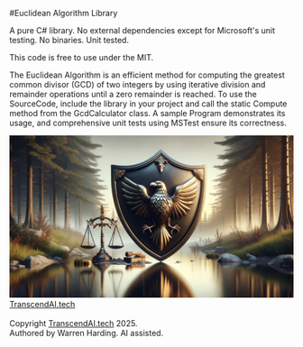 
#Euclidean Algorithm Library

A pure C# library. No external dependencies except for Microsoft's unit testing. No binaries. Unit tested.

This code is free to use under the MIT.

The Euclidean Algorithm is an efficient method for computing the greatest common divisor (GCD) of two integers by using iterative division and remainder operations until a zero remainder is reached. To use the SourceCode, include the library in your project and call the static Compute method from the GcdCalculator class. A sample Program demonstrates its usage, and comprehensive unit tests using MSTest ensure its correctness.

![AI Image](aiimage.jpg)
[TranscendAI.tech](https://TranscendAI.tech)<br>
<br>
Copyright [TranscendAI.tech](https://TranscendAI.tech) 2025.</br>
Authored by Warren Harding. AI assisted.
